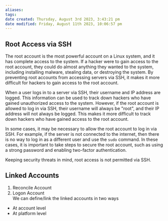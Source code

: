 ```yaml
---
aliases: 
tags: 
date created: Thursday, August 3rd 2023, 3:43:21 pm
date modified: Friday, August 11th 2023, 10:06:57 pm
---
```


## Root Access via SSH

The root account is the most powerful account on a Linux system, and it has complete access to the system. If a hacker were to gain access to the root account, they could do almost anything they wanted to the system, including installing malware, stealing data, or destroying the system. By preventing root accounts from accessing servers via SSH, it makes it more difficult for hackers to gain access to the root account.

When a user logs in to a server via SSH, their username and IP address are logged. This information can be used to track down hackers who have gained unauthorized access to the system. However, if the root account is allowed to log in via SSH, their username will always be "root", and their IP address will not always be logged. This makes it more difficult to track down hackers who have gained access to the root account.

In some cases, it may be necessary to allow the root account to log in via SSH. For example, if the server is not connected to the internet, then there is no way to log in as a different user and use the `sudo` command. In these cases, it is important to take steps to secure the root account, such as using a strong password and enabling two-factor authentication.

Keeping security threats in mind, root access is not permitted via SSH.

## Linked Accounts

1. Reconcile Account  
2. Logon Account  
We can define/link the linked accounts in two ways  
- At account level  
- At platform level